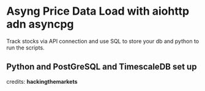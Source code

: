 # Asyng Price Data Load with aiohttp adn asyncpg

Track stocks via API connection and use SQL to store your db and python to run the scripts.

## Python and PostGreSQL and TimescaleDB set up

credits: __hackingthemarkets__
